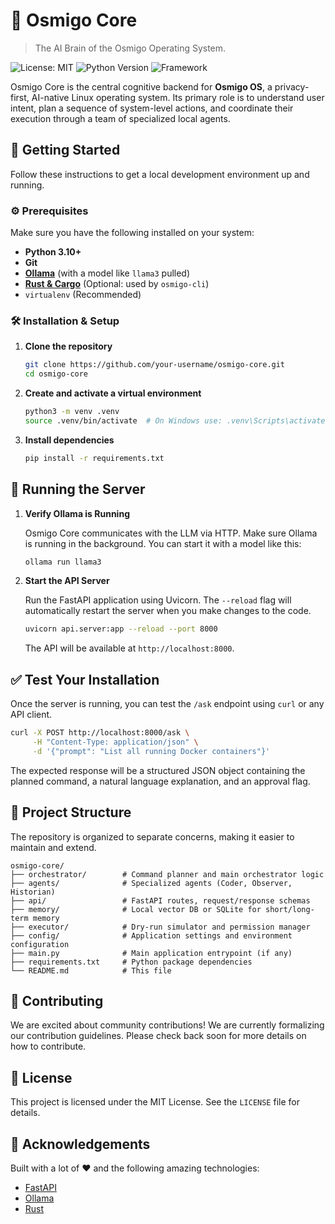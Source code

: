 # 🧠 Osmigo Core
>The AI Brain of the Osmigo Operating System.

![License: MIT](https://img.shields.io/badge/License-MIT-yellow.svg)
![Python Version](https://img.shields.io/badge/python-3.10+-blue.svg)
![Framework](https://img.shields.io/badge/Framework-FastAPI-green.svg)


Osmigo Core is the central cognitive backend for **Osmigo OS**, a privacy-first, AI-native Linux operating system. Its primary role is to understand user intent, plan a sequence of system-level actions, and coordinate their execution through a team of specialized local agents.

## 🚀 Getting Started

Follow these instructions to get a local development environment up and running.

### ⚙️ Prerequisites

Make sure you have the following installed on your system:

*   **Python 3.10+**
*   **Git**
*   **[Ollama](https://ollama.com/)** (with a model like `llama3` pulled)
*   **[Rust & Cargo](https://www.rust-lang.org/tools/install)** (Optional: used by `osmigo-cli`)
*   `virtualenv` (Recommended)

### 🛠️ Installation & Setup

1.  **Clone the repository**
    ```bash
    git clone https://github.com/your-username/osmigo-core.git
    cd osmigo-core
    ```

2.  **Create and activate a virtual environment**
    ```bash
    python3 -m venv .venv
    source .venv/bin/activate  # On Windows use: .venv\Scripts\activate
    ```

3.  **Install dependencies**
    ```bash
    pip install -r requirements.txt
    ```

## 🔌 Running the Server

1.  **Verify Ollama is Running**

    Osmigo Core communicates with the LLM via HTTP. Make sure Ollama is running in the background. You can start it with a model like this:
    ```bash
    ollama run llama3
    ```

2.  **Start the API Server**

    Run the FastAPI application using Uvicorn. The `--reload` flag will automatically restart the server when you make changes to the code.
    ```bash
    uvicorn api.server:app --reload --port 8000
    ```
    The API will be available at `http://localhost:8000`.

## ✅ Test Your Installation

Once the server is running, you can test the `/ask` endpoint using `curl` or any API client.

```bash
curl -X POST http://localhost:8000/ask \
     -H "Content-Type: application/json" \
     -d '{"prompt": "List all running Docker containers"}'
```

The expected response will be a structured JSON object containing the planned command, a natural language explanation, and an approval flag.

## 📁 Project Structure

The repository is organized to separate concerns, making it easier to maintain and extend.

```plaintext
osmigo-core/
├── orchestrator/        # Command planner and main orchestrator logic
├── agents/              # Specialized agents (Coder, Observer, Historian)
├── api/                 # FastAPI routes, request/response schemas
├── memory/              # Local vector DB or SQLite for short/long-term memory
├── executor/            # Dry-run simulator and permission manager
├── config/              # Application settings and environment configuration
├── main.py              # Main application entrypoint (if any)
├── requirements.txt     # Python package dependencies
└── README.md            # This file
```

## 🤝 Contributing

We are excited about community contributions! We are currently formalizing our contribution guidelines. Please check back soon for more details on how to contribute.

## 📜 License

This project is licensed under the MIT License. See the `LICENSE` file for details.

## 🙏 Acknowledgements

Built with a lot of ❤️ and the following amazing technologies:

*   [FastAPI](https://fastapi.tiangolo.com/)
*   [Ollama](https://ollama.com/)
*   [Rust](https://www.rust-lang.org/)
